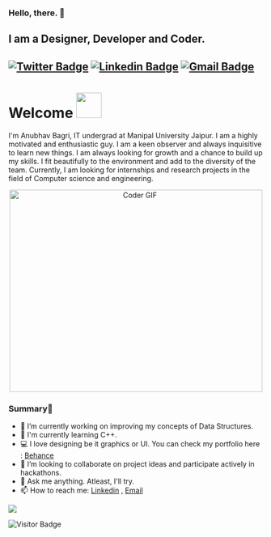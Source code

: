 ### Hello, there. 👋

## I am a Designer, Developer and Coder. 


[![Twitter Badge](https://img.shields.io/badge/-@AnubhavBagri-1ca0f1?style=flat-square&labelColor=1ca0f1&logo=twitter&logoColor=white&link=https://twitter.com/oyebagri)](https://twitter.com/oyebagri) [![Linkedin Badge](https://img.shields.io/badge/-anubhavbagri-blue?style=flat-square&logo=Linkedin&logoColor=white&link=https://www.linkedin.com/in/anubhav-bagri-72a662190/)](https://www.linkedin.com/in/anubhav-bagri-72a662190/)
[![Gmail Badge](https://img.shields.io/badge/-anubhavbagri01@gmail.com-c14438?style=flat-square&logo=Gmail&logoColor=white&link=mailto:anubhavbagri01@gmail.com)](mailto:anubhavbagri01@gmail.com)
---

# Welcome <img src="https://media.giphy.com/media/mGcNjsfWAjY5AEZNw6/giphy.gif" width="50">

I'm Anubhav Bagri, IT undergrad at Manipal University Jaipur. I am a highly motivated and enthusiastic guy. I am a keen observer and always inquisitive to learn new things. I am always looking for growth and a chance to build up my skills. I fit beautifully to the environment and add to the diversity of the team. Currently, I am looking for internships and research projects in the field of Computer science and engineering.

<p  align="center"><img src="https://media.giphy.com/media/SWoSkN6DxTszqIKEqv/giphy.gif" alt="Coder GIF" width="500" height="400">

### Summary👋
- 🔭 I’m currently working on improving my concepts of Data Structures.
- 🌱 I'm currently learning C++.
- 💻 I love designing be it graphics or UI. You can check my portfolio here : [Behance](https://www.behance.net/anubhavbagri)
- 👯 I’m looking to collaborate on project ideas and participate actively in hackathons.
- 💬 Ask me anything. Atleast, I'll try. 
- 📫 How to reach me: [Linkedin](https://www.linkedin.com/in/anubhav-bagri-72a662190/) , [Email](mailto:anubhavbagri01@gmail.com)

![](https://github-readme-stats.vercel.app/api?username=anubhavbagri&show_icons=true)

![Visitor Badge](https://visitor-badge.laobi.icu/badge?page_id=anubhavbagri.anubhavbagri)
